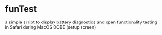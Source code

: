 # funTest

a simple script to display battery diagnostics and open functionality testing in Safari during MacOS OOBE (setup screen)
